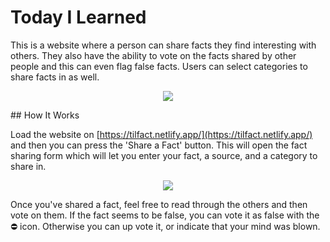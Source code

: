 # Today I Learned

This is a website where a person can share facts they find interesting with others. They also have the ability to
vote on the facts shared by other people and this can even flag false facts. Users can select categories to share facts in as well.

 <p align="center">
<img src="https://github.com/Zain-Basit/TiL/assets/45300116/e0c84470-a373-4977-9fb6-a9316d39d8d5" />
 </p>
## How It Works

Load the website on [https://tilfact.netlify.app/](https://tilfact.netlify.app/) and then you can press the 'Share a Fact' button.
This will open the fact sharing form which will let you enter your fact, a source, and a category to share in.

 <p align="center">
 <img src="https://github.com/Zain-Basit/TiL/assets/45300116/751500fc-f173-4883-a83a-5735190fda25" />
 </p>
 
Once you've shared a fact, feel free to read through the others and then vote on them. If the fact seems to be false, you can vote
it as false with the ⛔️ icon. Otherwise you can up vote it, or indicate that your mind was blown.
